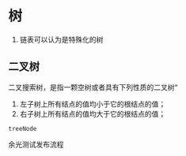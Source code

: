 # 树

1. 链表可以认为是特殊化的树

## 二叉树

二叉搜索树，是指一颗空树或者具有下列性质的二叉树“

1. 左子树上所有结点的值均小于它的根结点的值；
2. 右子树上所有结点的值均大于它的根结点的值；

```
treeNode 
```

余光测试发布流程
 
 <comment-comment/> 
 